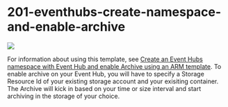 # 201-eventhubs-create-namespace-and-enable-archive

<a href="https://portal.azure.com/#create/Microsoft.Template/uri/https%3A%2F%2Fraw.githubusercontent.com%2FAzure%2Fazure-quickstart-templates%2Fmaster%2F201-eventhubs-create-event-hub-and-enable-archive%2Fazuredeploy.json" target="_blank">
    <img src="http://azuredeploy.net/deploybutton.png"/>
</a>

For information about using this template, see [Create an Event Hubs namespace with Event Hub and enable Archive using an ARM template](http://azure.microsoft.com/documentation/articles/event-hubs-create-event-hub-and-enable-archive/).
To enable archive on your Event Hub, you will have to specify a Storage Resource Id of your existing storage account and your exisiting container. The Archive will kick in based on your time or size interval and start archiving in the storage of your choice.